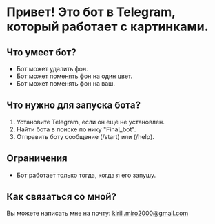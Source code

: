 # Привет! Это бот в Telegram, который работает с картинками.

## Что умеет бот?

- Бот может удалить фон.
- Бот может поменять фон на один цвет.
- Бот может поменять фон на ваш.

## Что нужно для запуска бота?

1. Установите Telegram, если он ещё не установлен.
2. Найти бота в поиске по нику "Final_bot".
3. Отправить боту сообщение (/start) или (/help).

## Ограничения

- Бот работает только тогда, когда я его запушу.

## Как связаться со мной?

Вы можете написать мне на почту: kirill.miro2000@gmail.com
